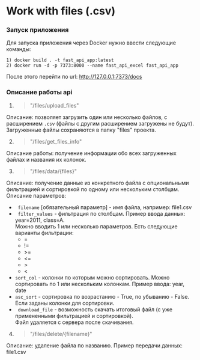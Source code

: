# Work with files (.csv)

<h3>Запуск приложения</h3>
Для запуска приложения через Docker нужно ввести следующие команды:

```
1) docker build . -t fast_api_app:latest 
2) docker run -d -p 7373:8000 --name fast_api_excel fast_api_app
```

После этого перейти по url: http://127.0.0.1:7373/docs

<h3>Описание работы api</h3>  

1) >"/files/upload_files"
   
Описание: позволяет загрузить один или несколько файлов, с расширением ```.csv``` (файлы с другим расширением 
   загружены не будут).  
Загруженные файлы сохраняются в папку "files" проекта.

2) >"/files/get_files_info"

Описание работы: получение информации обо всех загруженных файлах и названия их колонок.  

3) >"/files/data/{files}"
   
Описание: получение данные из конкретного файла с опциональными фильтрацией и 
   сортировкой по одному или нескольким столбцам.  
Описание параметров:
- ``` filename``` [обязательный параметр] - имя файла, например: file1.csv
- ``` filter_values``` - фильтрация по столбцам. Пример ввода данных: year=2011, class=A.  
Можно вводить 1 или несколько параметров. Есть следующие варианты фильтрации:  
  - =
  - !=
  - \>=
  - <=
  - \>
  - <
- ``` sort_col ``` - колонки по которым можно сортировать. Можно сортировать по 1 или нескольким колонкам. Пример 
  ввода: year, date
- ``` asc_sort ``` - сортировка по возрастанию - True, по убыванию - False. Если заданы колонки для сортировки.
- ``` download_file``` - возможность скачать итоговый файл (с уже примененными фильтрацией и сортировкой).  
Файл удаляется с сервера после скачивания.

4) >"/files/delete/{filename}"

Описание: удаление файла по названию. Пример передачи данных: file1.csv
